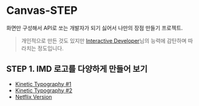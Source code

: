 # Canvas-STEP

화면만 구성해서 API로 쏘는 개발자가 되기 싫어서 나만의 장점 만들기 프로젝트.

> 개인적으로 만든 것도 있지만 [Interactive Developer](https://www.youtube.com/user/cmiscm)님의 능력에 감탄하며 따라치는 정도입니다.

## STEP 1. IMD 로고를 다양하게 만들어 보기

- [Kinetic Typography #1](https://seonhyungjo.github.io/Canvas-STEP/Kinetic%20Typography%20%231/index.html)
- [Kinetic Typography #2](https://seonhyungjo.github.io/Canvas-STEP/Kinetic%20Typography%20%232/index.html)
- [Netflix Version](https://seonhyungjo.github.io/Canvas-STEP/IMD/Logo/IMD.html)